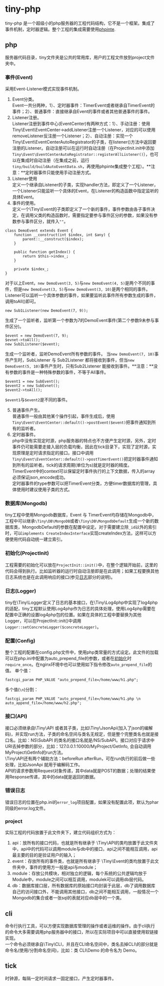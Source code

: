 # tiny-php

tiny-php 是一个超级小的php服务器的工程代码结构，它不是一个框架。集成了事件机制，定时器逻辑。整个工程的集成需要使用[phpinte](https://github.com/xpwu/php-integrate).

## php
服务器代码目录，tiny文件夹是公共的常用库，用户的工程文件放到project文件夹中。

### <a name="Event"></a>事件(Event)
采用Event-Listener模式实现事件机制。 
 
1. Event分类。   
Event一共分两种，1）、定时器事件：TimerEvent或者继承自TimerEvent的事件；2）、普通事件：直接继承自Event的事件或者其他普通事件的事件。  
2. Listener注册。  
Listener注册到事件中心(EventCenter)有两种方式：1）、手动注册：使用Tiny\Event\EventCenter->addListener注册一个Listener，对应的可以使用removeListener反注册一个Listener；2）、自动注册：实现一个Tiny\Event\EventCenterAutoRegistrator的子类，在listener()方法中返回要注册的Listener。自动注册可以在运行时自动注册（在ProjectInit.init中添加`Tiny\Event\EventCenterAutoRegistrator::registerAllListener()`），也可以在集成时自动注册（在集成之前，运行`tiny/build/buildAutoEventData.sh`，再使用phpinte集成整个工程）。**注意：**定时器事件只能使用手动注册方式。   
3. Listener使用   
定义一个继承自Listener的子类，实现handler方法，即定义了一个Listener，一个Listener只能监听一个具体的Event，在Listener的构造函数中指定监听的具体Event。
4. 事件的使用。   
定义一个\Tiny\Event的子类即定义了一个新的事件，事件参数由各子事件决定，在调用父类的构造函数时，需要指定要参与事件区分的参数，如果没有参数参与事件区分，就传入`""`。 
  
```
class DemoEvent extends Event {
	function __construct(int $index, int $any) {
		parent::__construct($index);
 	}

	public function getIndex() {
		return $this->index_;
	}

	private $index_;
}  

```
对于以上Event，`new DemoEvent(3, 5)`与`new DemoEvent(4, 5)`是两个不同的事件，但是`new DemoEvnet(3, 5)`与`new DemoEvent(3, 10)`是两个相同的事件。Listener可以监听一个具体参数的事件，如果要监听此事件所有参数生成的事件，调用toAll()即可。

```
new Sub1Listener(new DemoEvent(7, 9));
```
生成了一个监听者，监听第一个参数为7的DemoEvent事件(第二个参数9未参与事件区分)。

```
$event = new DemoEvent(7, 9);
$evnet->toAll();
new Sub2Listener($event);
```
生成一个监听者，监听DemoEvent所有参数的事件。
当`new DemoEvent(7, 10)`事件产生时，SubListener 与 Sub2Listener 都将接收到事件，但当`new DemoEvent(5, 10)`事件产生时，只有Sub2Listener 能接收到事件。**注意：**没有参数的事件是一种特殊参数的事件，不等于All事件。   

```
$event1 = new SubEvent();
$event2 = new SubEvnet();
$event2->toAll();
```
`$event1`与`$event2`是不同的事件。   
   
5. 普通事件产生。   
普通事件一般由其他某个操作引起，事件生成后，使用`Tiny\Event\EventCenter::default()->postEvent($event)`把事件通知到所有的监听者。   
6. 定时器事件。    
php中没有实现定时源，php服务器的特点也不方便产生定时源，另外，定时事件仍可能需要走接入层的负载均衡，因此在tick目录下，实现了定时源，实现原理是定时请求指定的接口。接口中调用`Tiny\Event\EventCenter::default()->postTimerEvent()`把定时器事件通知到所有的监听者。tick的请求周期(单位为s)就是定时器的精度。   
TimerEvent中的context可以保留定时事件执行的上下文数据，传入的array必须保证json_encode成功。   
定时器事件的type参数可以把TimerEvent分类，方便timer数据库的管理，具体使用时建议使用子类的方式。

### <a name="Mongodb"></a>数据库(Mongodb)
tiny工程中使用Mongodb数据库，Event 与 TimerEvent均存储在Mongodb中，工程中可以继承`\Tiny\DB\MongoDB`或者`\Tiny\DB\MongodbDefault`生成一个新的数据库类，MongodbDefault的参数在配置中设定。对于需要建立除`_id`以外的索引时，可以`implements CreateIndexInterface`实现createIndex方法，这样可以方便使用代码自动统一建立索引。


### <a name="ProjectInit"></a>初始化(ProjectInit)
工程需要的初始化可以放在`ProjectInit::init()`中，在整个逻辑开始前，这里的代码会得到执行。比如监听器的运行时自动注册即是在此调用；如果工程要换其他日志系统也是在此调用响应的接口(参见[日志](#Logger)部分的说明)。

### <a name="Logger"></a>日志(Logger)
tiny在\Tiny\Logger定义了日志的基本接口，在\Tiny\Log4php中实现了log4php的适配，tiny工程默认使用Log4php作为日志的具体处理，使用Log4php需要在配置中正确的设置log4php包的位置。如果在具体的工程中要替换为其他Logger，可以在ProjectInit::init()中调用`Logger::setConcreteLogger($concreteLogger)`。

### <a name="Config"></a>配置(Config)
整个工程的配置在config.php文件中，使用php类常量的方式设定。此文件的加载可以在php.ini中配置为auto_prepend_file的参数，或者在[初始化](#ProjectInit)时`require_once`。在nginx环境中也可以使用如下指令修改`auto_prepend_file`的值。
单个值：

```
fastcgi_param PHP_VALUE "auto_prepend_file=/home/www/h1.php";
```
多个值(`\n`)分割：

```
fastcgi_param PHP_VALUE "auto_prepend_file=/home/www/h1.php \n auto_append_file=/home/www/h2.php";
```

### 接口(API)
接口必须继承自\Tiny\API 或者其子类，比如\Tiny\JsonApi(加入了json的编解码)，并实现run方法，子类的命名空间与类名无规定，但是整个完整类名也就是接口名。比如：NS\SubAPI 的类名的接口名就是/NS/SubAPI。接口对应于请求中URI去掉参数的部分，比如：127.0.0.1:10000/MyProject/GetInfo, 会自动调用 MyProject\GetInfo的run方法。   
\Tiny\API还有两个辅助方法：beforeRun afterRun，可在run执行的前后做一些处理，比如JsonApi 就用于编解码工作。   
API的请求参数用Request对象传递，其中data就是POST的数据；处理的结果使用Response传递，其中的data就是返回的数据。

### 错误日志   
错误日志的位置在php.ini的`error_log`项目配置，如果没有配置此项，默认为phar同级的error.log文件。

### project
实际工程的代码放置于此文件夹下，建立代码组织方式为：   

1. api：放所有的接口代码，也就是所有继承于 \Tiny\API的类均放置于此文件夹中，api中的代码可以调用module与db中的接口，api之间不能相互调用，api最主要的目的是验证用户的输入；
2. event：存放所有的事件类，也就是所有继承于 \Tiny\Event的类均放置于此文件夹中，事件的使用方一般是api与module；
3. module：存放公共模块，相对独立的逻辑，每个系统的公共逻辑均放于Module中，module之间可以相互调用，modulek可以调用db层代码。
4. db：数据库接口层，所有数据库的原始接口均封装于此层，db了调用数据库自己的访问接口外，不能调用其他接口，db之间不能相互调用，一般情况一个Mongodb的集合或者一张sql的表就对应db层中的一个类。

## cli
命令行执行工具，可以方便实现数据库管理的操作或者运维的操作。由于cli执行的命令大多需要调用php服务器中的接口，所以在实际项目中可以直接使用软链接实现。   
一个命令必须继承自\Tiny\CLI，并且在CLI命名空间中，类名去掉CLI\的部分就是命令名(使用/分割命名空间)，比如：类 CLI\Demo 的命令名为 Demo。

## tick
时钟源，每隔一定时间请求一固定接口，产生定时器事件。




